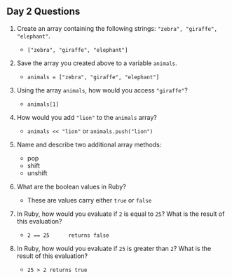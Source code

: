 ## Day 2 Questions

1. Create an array containing the following strings: `"zebra", "giraffe", "elephant"`.
    - `["zebra", "giraffe", "elephant"]`

1. Save the array you created above to a variable `animals`.
    - `animals = ["zebra", "giraffe", "elephant"]`

1. Using the array `animals`, how would you access `"giraffe"`?
    - `animals[1]`

1. How would you add `"lion"` to the `animals` array?
    - `animals << "lion"` or `animals.push("lion")`

1. Name and describe two additional array methods:
    - pop
    - shift
    - unshift

1. What are the boolean values in Ruby?
    - These are values carry either `true` or `false`

1. In Ruby, how would you evaluate if `2` is equal to `25`? What is the result of this evaluation?
    - `2 == 25      returns false`

1. In Ruby, how would you evaluate if `25` is greater than `2`? What is the result of this evaluation?
    - `25 > 2 returns true`
